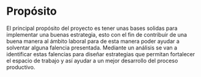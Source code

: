 # Propósito #

El principal propósito del proyecto es tener unas bases solidas para implementar una buenas estrategia, esto con el fin de contribuir de una buena manera al ámbito laboral para de esta manera poder ayudar a solventar alguna falencia presentada. Mediante un análisis se van a identificar estas falencias para diseñar estrategias que permitan fortalecer el espacio de trabajo y así ayudar a un mejor desarrollo del proceso productivo.